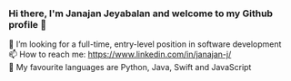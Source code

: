 ### Hi there, I'm Janajan Jeyabalan and welcome to my Github profile 👋

💼 I’m looking for a full-time, entry-level position in software development <br>
📫 How to reach me: https://www.linkedin.com/in/janajan-j/ <br>
👑 My favourite languages are Python, Java, Swift and JavaScript <br>
